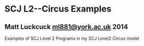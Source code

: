SCJ L2--Circus Examples
 =======

Matt Luckcuck <ml881@york.ac.uk> 2014
-----------------------------------

Examples of SCJ Level 2 Programs in my SCJ Level2 *Circus* model 
